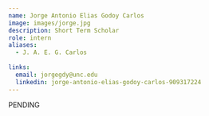 ```yaml
---
name: Jorge Antonio Elias Godoy Carlos
image: images/jorge.jpg
description: Short Term Scholar
role: intern
aliases:
  - J. A. E. G. Carlos
  
links:
  email: jorgegdy@unc.edu
  linkedin: jorge-antonio-elias-godoy-carlos-909317224
---
```


PENDING
